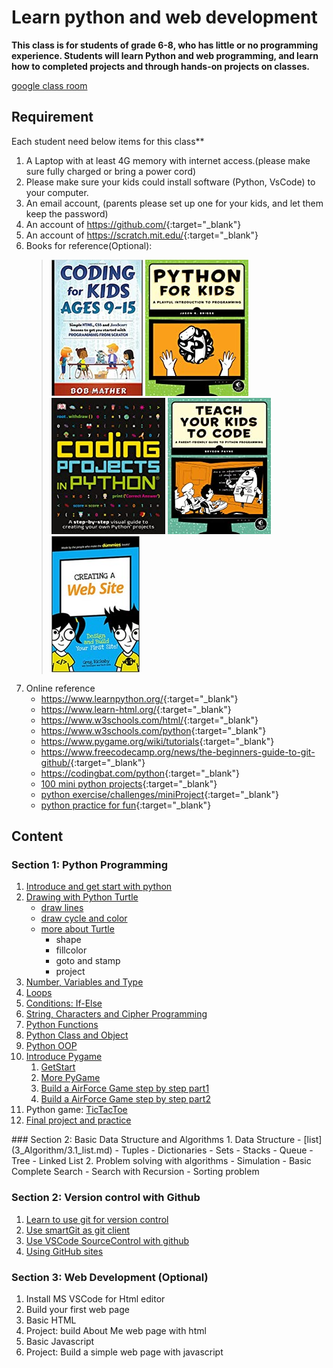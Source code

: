 # Learn python and web development

**This class is for students of grade 6-8, who has little or no programming experience.
Students will learn Python and web programming, and learn how to completed projects and through hands-on projects on classes.**


[google class room](https://classroom.google.com/c/MTY0MDUyNDMyMjUx)

## Requirement

 Each student need  below items for this class**

1. A Laptop with at least 4G memory with internet access.(please make sure fully charged or bring a power cord)
2. Please make sure your kids could install software (Python, VsCode) to your computer.
3. An email account, (parents please set up one for your kids, and let them keep the password)
4. An account of <https://github.com/>{:target="_blank"}
5. An account of <https://scratch.mit.edu/>{:target="_blank"}
6. Books for reference(Optional):
   > ![](../images/Coding_for_kids_.jpg) ![](../images/image4.png) ![](../images/image1.png) ![](../images/image8.png)   ![](../images/CreatingAWebSite.jpg)
7. Online reference
   - <https://www.learnpython.org/>{:target="_blank"}
   - <https://www.learn-html.org/>{:target="_blank"}
   - <https://www.w3schools.com/html/>{:target="_blank"}
   - <https://www.w3schools.com/python>{:target="_blank"}
   - <https://www.pygame.org/wiki/tutorials>{:target="_blank"}
   - <https://www.freecodecamp.org/news/the-beginners-guide-to-git-github/>{:target="_blank"}
   - <https://codingbat.com/python>{:target="_blank"}
   - [100 mini python projects](https://github.com/Python-World/python-mini-projects){:target="_blank"}
   - [python exercise/challenges/miniProject](https://www.w3resource.com/python-exercises/){:target="_blank"}
   - [python practice for fun](https://edabit.com/challenges/python3){:target="_blank"}

## Content

### Section 1: Python Programming

1. [Introduce and get start with python](2_LearnPython/01.GetStartWithPython.md)
2. [Drawing with Python Turtle](./2_LearnPython/02.1_DrawingWithPythonTurtle.md)
   - [draw lines](./2_LearnPython/02.1_DrawingWithPythonTurtle.md)
   - [draw cycle and color](./2_LearnPython/02.2_Turtle_DrawCycleAndColor.md)
   - [more about Turtle](./2_LearnPython/02.4_Turtle_more.md)
     - shape
     - fillcolor
     - goto and stamp
     - project
3. [Number, Variables and Type](2_LearnPython/03.Number_and_Variables.md)
4. [Loops](2_LearnPython/04.Loop.md)
5. [Conditions: If-Else](./2_LearnPython/05_If_Else.md)
6. [String, Characters and Cipher Programming](2_LearnPython/06.StringAndCharacter.md)
7. [Python Functions](2_LearnPython/07.Functions.md)
8. [Python Class and Object](./2_LearnPython/08_Python_Class_and_Object.md)
9. [Python OOP](./2_LearnPython/09.PythonOOP.md)
10. [Introduce Pygame](./2_LearnPython/10.1.PyGame01.md)
    1. [GetStart](./2_LearnPython/10.1.PyGame01.md)
    2. [More PyGame](./2_LearnPython/10.2.PyGame02.md)
    3. [Build a AirForce Game step by step part1](2_LearnPython/10.3.PyGameStepByStep-1.md)
    4. [Build a AirForce Game step by step part2](2_LearnPython/10.4.PyGameStepByStep-2.md)
11. Python game: [TicTacToe](./2_LearnPython/11.TicTacToe.md)
12. [Final project and practice](2_LearnPython/12.FinalProject.md)

<!-->
### Section 2: Basic Data Structure and Algorithms

1. Data Structure
   - [list](3_Algorithm/3.1_list.md)
   - Tuples
   - Dictionaries
   - Sets
   - Stacks
   - Queue
   - Tree
   - Linked List
2. Problem solving with algorithms
   - Simulation
   - Basic Complete Search
   - Search with Recursion
   - Sorting problem
</-->

### Section 2: Version control with Github

1. [Learn to use git for version control](../Tools/Git.01-LearnToUseGitForVersionControl.md)
2. [Use smartGit as git client](../Tools/Git.02-UserSmartGitAsGitClient.md)
3. [Use VSCode SourceControl with github](./4_Github/4.1_GithubAndVSCode.md)
4. [Using GitHub sites](../Tools/Git.03-UseGitHubSite.md)

<!--### Section 3: Project Planing Practice

- [Project: Plan and build your own Project with scratch](0_projectPlan/index.md)
</-->

### Section 3: Web Development (Optional)

1. Install MS VSCode for Html editor
2. Build your first web page
3. Basic HTML
4. Project: build About Me web page with html
5. Basic Javascript
6. Project: Build a simple web page with javascript
